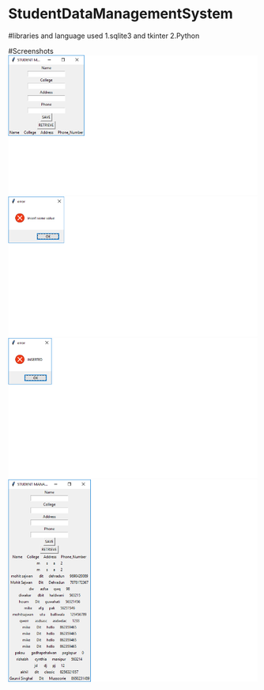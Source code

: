 # StudentDataManagementSystem
#libraries and language used
1.sqlite3 and tkinter
2.Python

#Screenshots
![](gui1.png)
![](nullvalueerror.png)
![](inserted.png)
![](retrieve.png)
